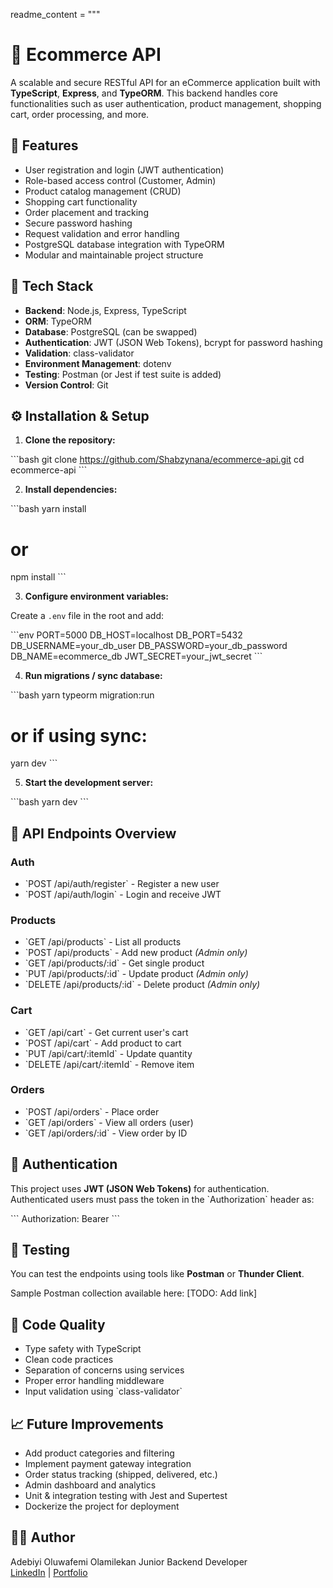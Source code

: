 readme_content = """
# 🛒 Ecommerce API

A scalable and secure RESTful API for an eCommerce application built with **TypeScript**, **Express**, and **TypeORM**. This backend handles core functionalities such as user authentication, product management, shopping cart, order processing, and more.

## 🚀 Features

- User registration and login (JWT authentication)
- Role-based access control (Customer, Admin)
- Product catalog management (CRUD)
- Shopping cart functionality
- Order placement and tracking
- Secure password hashing
- Request validation and error handling
- PostgreSQL database integration with TypeORM
- Modular and maintainable project structure

## 🧱 Tech Stack

- **Backend**: Node.js, Express, TypeScript
- **ORM**: TypeORM
- **Database**: PostgreSQL (can be swapped)
- **Authentication**: JWT (JSON Web Tokens), bcrypt for password hashing
- **Validation**: class-validator
- **Environment Management**: dotenv
- **Testing**: Postman (or Jest if test suite is added)
- **Version Control**: Git

## ⚙️ Installation & Setup

1. **Clone the repository:**

\`\`\`bash
git clone https://github.com/Shabzynana/ecommerce-api.git
cd ecommerce-api
\`\`\`

2. **Install dependencies:**

\`\`\`bash
yarn install
# or
npm install
\`\`\`

3. **Configure environment variables:**

Create a `.env` file in the root and add:

\`\`\`env
PORT=5000
DB_HOST=localhost
DB_PORT=5432
DB_USERNAME=your_db_user
DB_PASSWORD=your_db_password
DB_NAME=ecommerce_db
JWT_SECRET=your_jwt_secret
\`\`\`

4. **Run migrations / sync database:**

\`\`\`bash
yarn typeorm migration:run
# or if using sync:
yarn dev
\`\`\`

5. **Start the development server:**

\`\`\`bash
yarn dev
\`\`\`

## 📌 API Endpoints Overview

### Auth

- \`POST /api/auth/register\` - Register a new user
- \`POST /api/auth/login\` - Login and receive JWT

### Products

- \`GET /api/products\` - List all products
- \`POST /api/products\` - Add new product *(Admin only)*
- \`GET /api/products/:id\` - Get single product
- \`PUT /api/products/:id\` - Update product *(Admin only)*
- \`DELETE /api/products/:id\` - Delete product *(Admin only)*

### Cart

- \`GET /api/cart\` - Get current user's cart
- \`POST /api/cart\` - Add product to cart
- \`PUT /api/cart/:itemId\` - Update quantity
- \`DELETE /api/cart/:itemId\` - Remove item

### Orders

- \`POST /api/orders\` - Place order
- \`GET /api/orders\` - View all orders (user)
- \`GET /api/orders/:id\` - View order by ID

## 🔐 Authentication

This project uses **JWT (JSON Web Tokens)** for authentication. Authenticated users must pass the token in the \`Authorization\` header as:

\`\`\`
Authorization: Bearer <token>
\`\`\`

## 🧪 Testing

You can test the endpoints using tools like **Postman** or **Thunder Client**.

Sample Postman collection available here: [TODO: Add link]

## 🧼 Code Quality

- Type safety with TypeScript
- Clean code practices
- Separation of concerns using services
- Proper error handling middleware
- Input validation using \`class-validator\`

## 📈 Future Improvements

- Add product categories and filtering
- Implement payment gateway integration
- Order status tracking (shipped, delivered, etc.)
- Admin dashboard and analytics
- Unit & integration testing with Jest and Supertest
- Dockerize the project for deployment

## 🧑‍💻 Author

Adebiyi Oluwafemi Olamilekan
Junior Backend Developer  
[LinkedIn](https://www.linkedin.com/in/your-profile) | [Portfolio](https://your-portfolio.com)


